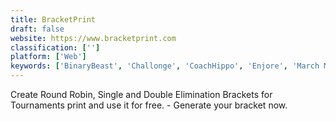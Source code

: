 ```yaml
---
title: BracketPrint
draft: false 
website: https://www.bracketprint.com
classification: ['']
platform: ['Web']
keywords: ['BinaryBeast', 'Challonge', 'CoachHippo', 'Enjore', 'March Madness Bracket', 'Nolife.gg', 'RosterBot', 'Score7', 'SportEasy', 'Sportlyzer', 'Teamer.net', 'TournamentMango', 'Ultimate Tournament', 'Zen Organizer']
---
```

Create Round Robin, Single and Double Elimination Brackets for Tournaments print and use it for free. - Generate your bracket now.